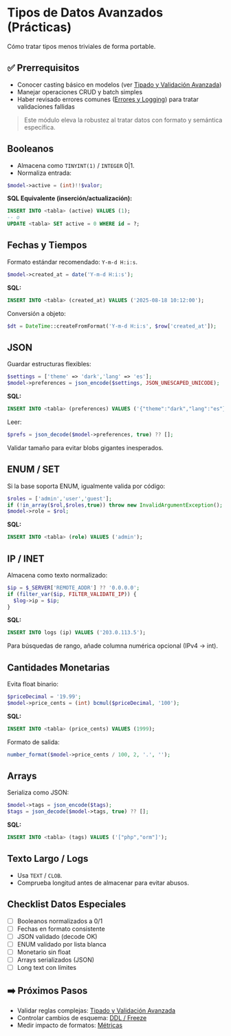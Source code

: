 # Tipos de Datos Avanzados (Prácticas)

Cómo tratar tipos menos triviales de forma portable.

## ✅ Prerrequisitos
- Conocer casting básico en modelos (ver [Tipado y Validación Avanzada](tipado-validacion-avanzado.md))
- Manejar operaciones CRUD y batch simples
- Haber revisado errores comunes ([Errores y Logging](errores-logging.md)) para tratar validaciones fallidas

> Este módulo eleva la robustez al tratar datos con formato y semántica específica.

## Booleanos
- Almacena como `TINYINT(1)` / `INTEGER` 0|1.
- Normaliza entrada:
```php
$model->active = (int)!!$valor;
```
**SQL Equivalente (inserción/actualización):**
```sql
INSERT INTO <tabla> (active) VALUES (1);
-- o
UPDATE <tabla> SET active = 0 WHERE id = ?;
```

## Fechas y Tiempos
Formato estándar recomendado: `Y-m-d H:i:s`.
```php
$model->created_at = date('Y-m-d H:i:s');
```
**SQL:**
```sql
INSERT INTO <tabla> (created_at) VALUES ('2025-08-18 10:12:00');
```
Conversión a objeto:
```php
$dt = DateTime::createFromFormat('Y-m-d H:i:s', $row['created_at']);
```

## JSON
Guardar estructuras flexibles:
```php
$settings = ['theme' => 'dark','lang' => 'es'];
$model->preferences = json_encode($settings, JSON_UNESCAPED_UNICODE);
```
**SQL:**
```sql
INSERT INTO <tabla> (preferences) VALUES ('{"theme":"dark","lang":"es"}');
```
Leer:
```php
$prefs = json_decode($model->preferences, true) ?? [];
```
Validar tamaño para evitar blobs gigantes inesperados.

## ENUM / SET
Si la base soporta ENUM, igualmente valida por código:
```php
$roles = ['admin','user','guest'];
if (!in_array($rol,$roles,true)) throw new InvalidArgumentException();
$model->role = $rol;
```
**SQL:**
```sql
INSERT INTO <tabla> (role) VALUES ('admin');
```

## IP / INET
Almacena como texto normalizado:
```php
$ip = $_SERVER['REMOTE_ADDR'] ?? '0.0.0.0';
if (filter_var($ip, FILTER_VALIDATE_IP)) {
  $log->ip = $ip;
}
```
**SQL:**
```sql
INSERT INTO logs (ip) VALUES ('203.0.113.5');
```
Para búsquedas de rango, añade columna numérica opcional (IPv4 -> int).

## Cantidades Monetarias
Evita float binario:
```php
$priceDecimal = '19.99';
$model->price_cents = (int) bcmul($priceDecimal, '100');
```
**SQL:**
```sql
INSERT INTO <tabla> (price_cents) VALUES (1999);
```
Formato de salida:
```php
number_format($model->price_cents / 100, 2, '.', '');
```

## Arrays
Serializa como JSON:
```php
$model->tags = json_encode($tags);
$tags = json_decode($model->tags, true) ?? [];
```
**SQL:**
```sql
INSERT INTO <tabla> (tags) VALUES ('["php","orm"]');
```

## Texto Largo / Logs
- Usa `TEXT` / `CLOB`.
- Comprueba longitud antes de almacenar para evitar abusos.

## Checklist Datos Especiales
- [ ] Booleanos normalizados a 0/1
- [ ] Fechas en formato consistente
- [ ] JSON validado (decode OK)
- [ ] ENUM validado por lista blanca
- [ ] Monetario sin float
- [ ] Arrays serializados (JSON)
- [ ] Long text con límites

## ➡️ Próximos Pasos
- Validar reglas complejas: [Tipado y Validación Avanzada](tipado-validacion-avanzado.md)
- Controlar cambios de esquema: [DDL / Freeze](ddl-freeze-migraciones.md)
- Medir impacto de formatos: [Métricas](observabilidad/metricas.md)
